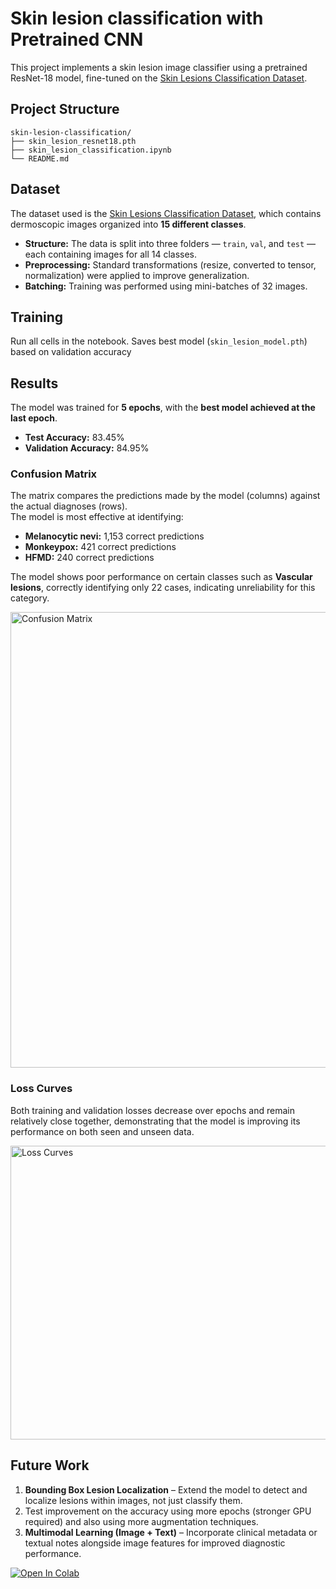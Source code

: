 # Skin lesion classification with Pretrained CNN
This project implements a skin lesion image classifier using a pretrained ResNet-18 model, fine-tuned on the [Skin Lesions Classification Dataset](https://www.kaggle.com/datasets/ahmedxc4/skin-ds).

## Project Structure
```
skin-lesion-classification/
├── skin_lesion_resnet18.pth
├── skin_lesion_classification.ipynb
└── README.md
```

## Dataset  
The dataset used is the [Skin Lesions Classification Dataset](https://www.kaggle.com/datasets/ahmedxc4/skin-ds), which contains dermoscopic images organized into **15 different classes**.  

- **Structure:** The data is split into three folders — `train`, `val`, and `test` — each containing images for all 14 classes.  
- **Preprocessing:** Standard transformations (resize, converted to tensor, normalization) were applied to improve generalization.  
- **Batching:** Training was performed using mini-batches of 32 images.  

## Training

Run all cells in the notebook.
Saves best model (`skin_lesion_model.pth`) based on validation accuracy

## Results
The model was trained for **5 epochs**, with the **best model achieved at the last epoch**.  

- **Test Accuracy:** 83.45%  
- **Validation Accuracy:** 84.95%  

### Confusion Matrix

The matrix compares the predictions made by the model (columns) against the actual diagnoses (rows).  
The model is most effective at identifying:  

- **Melanocytic nevi:** 1,153 correct predictions  
- **Monkeypox:** 421 correct predictions  
- **HFMD:** 240 correct predictions  

The model shows poor performance on certain classes such as **Vascular lesions**, correctly identifying only 22 cases, indicating unreliability for this category.

<img width="840" height="729" alt="Confusion Matrix" src="https://github.com/user-attachments/assets/221a99e0-11b5-4137-af66-8ea1309c12c5" />

### Loss Curves

Both training and validation losses decrease over epochs and remain relatively close together, demonstrating that the model is improving its performance on both seen and unseen data.

<img width="691" height="470" alt="Loss Curves" src="https://github.com/user-attachments/assets/897dd5d0-d336-44ea-8f82-6f072be4e316" />

## Future Work  
1. **Bounding Box Lesion Localization** – Extend the model to detect and localize lesions within images, not just classify them.
2. Test improvement on the accuracy using more epochs (stronger GPU required) and also using more augmentation techniques.
3. **Multimodal Learning (Image + Text)** – Incorporate clinical metadata or textual notes alongside image features for improved diagnostic performance.  

[![Open In Colab](https://colab.research.google.com/assets/colab-badge.svg)](https://colab.research.google.com/drive/1-PtTMX8M3eF5wi0SSNwtZulHuAAKyH2g?usp=sharing)

